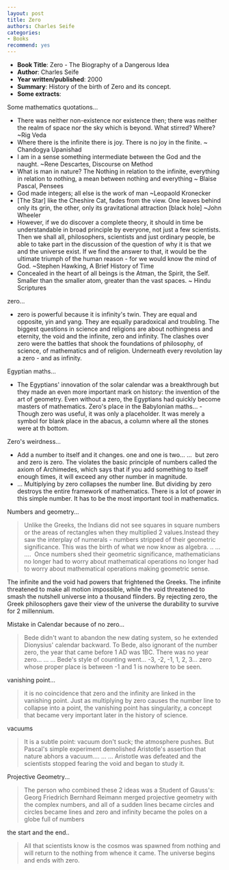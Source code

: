 ```yaml
---
layout: post
title: Zero
authors: Charles Seife
categories:
- Books
recommend: yes
---
```


- **Book Title**: Zero - The Biography of a Dangerous Idea
- **Author**: Charles Seife
- **Year written/published**: 2000
- **Summary**: History of the birth of Zero and its concept.
- **Some extracts**:

Some mathematics quotations...

- There was neither non-existence nor existence then; there was neither the realm of space nor the sky which is beyond. What stirred? Where? ~Rig Veda 
- Where there is the infinite there is joy. There is no joy in the finite. ~ Chandogya Upanishad
- I am in a sense something intermediate between the God and the naught. ~Rene Descartes, Discourse on Method
- What is man in nature? The Nothing in relation to the infinite, everything in relation to nothing, a mean between nothing and everything ~ Blaise Pascal, Pensees
- God made integers; all else is the work of man ~Leopaold Kronecker
- [The Star] like the Cheshire Cat, fades from the view. One leaves behind only its grin, the other, only its gravitational attraction [black hole] ~John Wheeler
- However, if we do discover a complete theory, it should in time be understandable in broad principle by everyone, not just a few scientists. Then we shall all, philosophers, scientists and just ordinary people, be able to take part in the discussion of the question of why it is that we and the universe exist. If we find the answer to that, it would be the ultimate triumph of the human reason - for we would know the mind of God. ~Stephen Hawking, A Brief History of Time
- Concealed in the heart of all beings is the Atman, the Spirit, the Self. Smaller than the smaller atom, greater than the vast spaces. ~ Hindu Scriptures

zero...

- zero is powerful because it is infinity's twin. They are equal and opposite, yin and yang. They are equally paradoxical and troubling. The biggest questions in science and religions are about nothingness and eternity, the void and the infinite, zero and infinity. The clashes over zero were the battles that shook the foundations of philosophy, of science, of mathematics and of religion. Underneath every revolution lay a zero - and as infinity.

Egyptian maths...

- The Egyptians' innovation of the solar calendar was a breakthrough but they made an even more important mark on history: the invention of the art of geometry. Even without a zero, the Egyptians had quickly become masters of mathematics.
Zero's place in the Babylonian maths... - Though zero was useful, it was only a placeholder. It was merely a symbol for blank place in the abacus, a column where all the stones were at th bottom.

Zero's weirdness...

- Add a number to itself and it changes. one and one is two... ...  but zero and zero is zero. The violates the basic principle of numbers called the axiom of Archimedes, which says that if you add something to itself enough times, it will exceed any other number in magnitude.
- ... Multiplying by zero collapses the number line. But dividing by zero destroys the entire framework of mathematics. There is a lot of power in this simple number. It has to be the most important tool in mathematics.

Numbers and geometry...

> Unlike the Greeks, the Indians did not see squares in square numbers or the areas of rectangles when they multiplied 2 values.Instead they saw the interplay of numerals - numbers stripped of their geometric significance. This was the birth of what we now know as algebra. .. ... ....  Once numbers shed their geometric significance, mathematicians no longer had to worry about mathematical operations no longer had to worry about mathematical operations making geometric sense.

The infinite and the void had powers that frightened the Greeks. The infinite threatened to make all motion impossible, while the void threatened to smash the nutshell universe into a thousand flinders. By rejecting zero, the Greek philosophers gave their view of the universe the durability to survive for 2 millennium.

Mistake in Calendar because of no zero...

> Bede didn't want to abandon the new dating system, so he extended Dionysius' calendar backward. To Bede, also ignorant of the number zero, the year that came before 1 AD was 1BC. There was no year zero... ... ... Bede's style of counting went... -3, -2, -1, 1, 2, 3... zero whose proper place is between -1 and 1 is nowhere to be seen.

vanishing point...

> it is no coincidence that zero and the infinity are linked in the vanishing point. Just as multiplying by zero causes the number line to collapse into a point, the vanishing point has singularity, a concept that became very important later in the history of science.

vacuums

> It is a subtle point: vacuum don't suck; the atmosphere pushes. But Pascal's simple experiment demolished Aristotle's assertion that nature abhors a vacuum.... ... ... Aristotle was defeated and the scientists stopped fearing the void and began to study it.

Projective Geometry...

> The person who combined these 2 ideas was a Student of Gauss's: Georg Friedrich Bernhard Reimann merged projective geometry with the complex numbers, and all of a sudden lines became circles and circles became lines and zero and infinity became the poles on a globe full of numbers

the start and the end..

> All that scientists know is the cosmos was spawned from nothing and will return to the nothing from whence it came. The universe begins and ends with zero.
